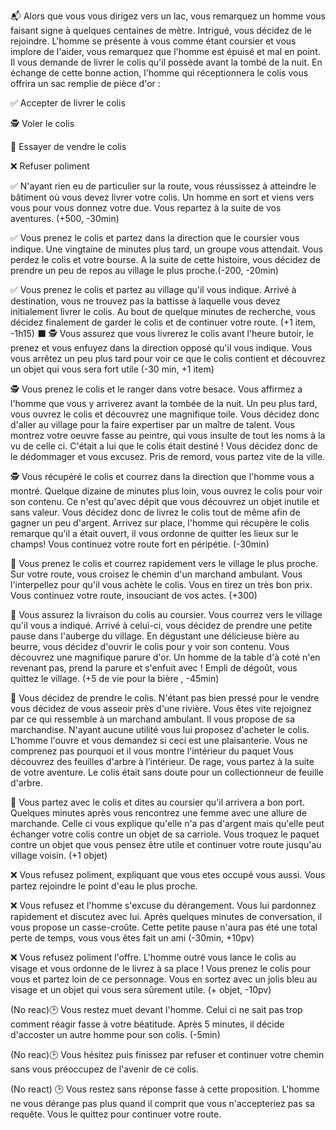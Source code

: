 :mailbox_with_mail: Alors que vous vous dirigez vers un lac, vous remarquez un homme vous faisant signe à quelques centaines de mètre.  Intrigué, vous décidez de le rejoindre. L'homme se présente à vous comme étant coursier et vous implore de l'aider, vous remarquez que l'homme est épuisé et mal en point. Il vous demande de livrer le colis qu'il possède avant la tombé de la nuit.  En échange de cette bonne action, l'homme qui réceptionnera le colis vous offrira un sac remplie de pièce d'or :

:white_check_mark: Accepter de livrer le colis

:detective: Voler le colis

:money_with_wings: Essayer de vendre le colis

:x: Refuser poliment


:white_check_mark: N'ayant rien eu de particulier sur la route, vous réussissez à atteindre le bâtiment où vous devez livrer votre colis. Un homme en sort et viens vers vous pour vous donnez votre due. Vous repartez à la suite de vos aventures. (+500, -30min)

:white_check_mark: Vous prenez le colis et partez dans la direction que le coursier vous indique. Une vingtaine de minutes plus tard, un groupe vous attendait. Vous perdez le colis et votre bourse. A la suite de cette histoire, vous décidez de prendre un peu de repos au village le plus proche.(-200, -20min)

:white_check_mark: Vous prenez le colis et partez au village qu'il vous indique. Arrivé à destination, vous ne trouvez pas la battisse à laquelle vous devez initialement livrer le colis. Au bout de quelque minutes de recherche, vous décidez finalement de garder le colis et de continuer votre route. (+1 item, -1h15)
:black_large_square: 
:detective: Vous assurez que vous livrerez le colis avant l'heure butoir, le prenez et vous enfuyez dans la direction opposé qu'il vous indique. Vous vous arrêtez un peu plus tard pour voir ce que le colis contient et découvrez un objet qui vous sera fort utile (-30 min, +1 item)

:detective: Vous prenez le colis et le ranger dans votre besace. Vous affirmez a l'homme que vous y arriverez avant la tombée de la nuit. Un peu plus tard, vous ouvrez le colis et découvrez une magnifique toile. Vous décidez donc d'aller au village pour la faire expertiser par un maître de talent. Vous montrez votre oeuvre fasse au peintre, qui vous insulte de tout les noms à la vu de celle ci. C'était a lui que le colis était destiné ! Vous décidez donc de le dédommager et vous excusez. Pris de remord, vous partez vite de la ville.

:detective: Vous récupéré le colis et courrez dans la direction que l'homme vous a montré. Quelque dizaine de minutes plus loin, vous ouvrez le colis pour voir son contenu. Ce n'est qu'avec dépit que vous découvrez un objet inutile et sans valeur. Vous décidez donc de livrez le colis tout de même afin de gagner un peu d'argent. Arrivez sur place, l'homme qui récupère le colis remarque qu'il a était ouvert, il vous ordonne de quitter les lieux sur le champs! Vous continuez votre route fort en péripétie. (-30min)

:money_with_wings: Vous prenez le colis et courrez rapidement vers le village le plus proche. Sur votre route, vous croisez le chemin d'un marchand ambulant. Vous l'interpellez pour qu'il vous achète le colis. Vous en tirez un très bon prix. Vous continuez votre route, insouciant de vos actes. (+300)

:money_with_wings: Vous assurez la livraison du colis au coursier. Vous courrez vers le village qu'il vous a indiqué. Arrivé à celui-ci, vous décidez de prendre une petite pause dans l'auberge du village. En dégustant une délicieuse bière au beurre, vous décidez d'ouvrir le colis pour y voir son contenu. Vous découvrez une magnifique parure d'or. Un homme de la table d'à coté n'en revenant pas, prend la parure et s'enfuit avec ! Empli de dégoût, vous quittez le village. (+5 de vie pour la bière , -45min)

:money_with_wings: Vous décidez de prendre le colis. N'étant pas bien pressé pour le vendre vous décidez de vous asseoir près d'une rivière. Vous êtes vite rejoignez par ce qui ressemble à un marchand ambulant. Il vous propose de sa marchandise. N'ayant aucune utilité vous lui proposez d'acheter le colis. L'homme l'ouvre et vous demandez si ceci est une plaisanterie. Vous ne comprenez pas pourquoi et il vous montre l'intérieur du paquet Vous découvrez des feuilles d'arbre à l’intérieur. De rage, vous partez à la suite de votre aventure. Le colis était sans doute pour un collectionneur de feuille d'arbre.

:money_with_wings: Vous partez avec le colis et dites au coursier qu'il arrivera a bon port. Quelques minutes après vous rencontrez une femme avec une allure de marchande. Celle ci vous explique qu'elle n'a pas d'argent mais qu'elle peut échanger votre colis contre un objet de sa carriole. Vous troquez le paquet contre un objet que vous pensez être utile et continuer votre route jusqu'au village voisin. (+1 objet)

:x: Vous refusez poliment, expliquant que vous etes occupé vous aussi. Vous partez rejoindre le point d'eau le plus proche.

:x: Vous refusez et l'homme s'excuse du dérangement. Vous lui pardonnez rapidement et discutez avec lui. Après quelques minutes de conversation, il vous propose un casse-croûte. Cette petite pause n'aura pas été une total perte de temps, vous vous êtes fait un ami (-30min, +10pv)

:x: Vous refusez poliment l'offre. L'homme outré vous lance le colis au visage et vous ordonne de le livrez à sa place ! Vous prenez le colis pour vous et partez loin de ce personnage. Vous en sortez avec un jolis bleu au visage et un objet qui vous sera sûrement utile. (+ objet, -10pv)

(No reac):clock2:  Vous restez muet devant l'homme. Celui ci ne sait pas trop comment réagir fasse à votre béatitude. Après 5 minutes, il décide d'accoster un autre homme pour son colis. (-5min)

(No reac):clock2: Vous hésitez puis finissez par refuser et  continuer votre chemin sans vous préoccupez de l'avenir de ce colis.

(No react) :clock2: Vous restez sans réponse fasse à cette proposition. L'homme ne vous dérange pas plus quand il comprit que vous n'accepteriez pas sa requête. Vous le quittez pour continuer votre route.
